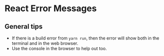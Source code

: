 # React Error Messages

## General tips

- If there is a build error from `yarn run`, then the error will show both in the terminal
  and in the web browser.
- Use the console in the browser to help out too.
